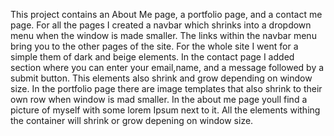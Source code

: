 This project contains an About Me page, a portfolio page, and a contact me page. For all the pages I created a navbar which shrinks into a dropdown menu when the window is made smaller. The links within the navbar menu bring you to the other pages of the site. For the whole site I went for a simple them of dark and beige elements. In the contact page I added section where you can enter your email,name, and a message followed by a submit button. This elements also shrink and grow depending on window size. In the portfolio page there are image templates that also shrink to their own row when window is mad smaller. In the about me page youll find a picture of myself with some lorem Ipsum next to it. All the elements withing the container will shrink or grow depening on window size.